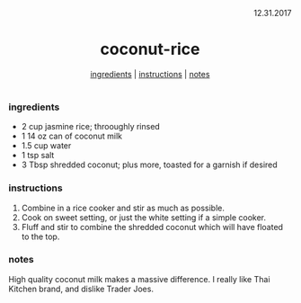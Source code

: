 <p align="right">12.31.2017</p>

<h1 align="center">coconut-rice</h1>

<div align="center">
  <a href="#ingredients">ingredients</a> | 
  <a href="#instructions">instructions</a> | 
  <a href="#notes">notes</a>
</div>
<br>

### ingredients
- 2 cup jasmine rice; throoughly rinsed
- 1 14 oz can of coconut milk
- 1.5 cup water
- 1 tsp salt
- 3 Tbsp shredded coconut; plus more, toasted for a garnish if desired

### instructions
1. Combine in a rice cooker and stir as much as possible.
2. Cook on sweet setting, or just the white setting if a simple cooker.
3. Fluff and stir to combine the shredded coconut which will have floated to the top.

### notes
High quality coconut milk makes a massive difference.  I really like Thai Kitchen brand, and dislike Trader Joes.
